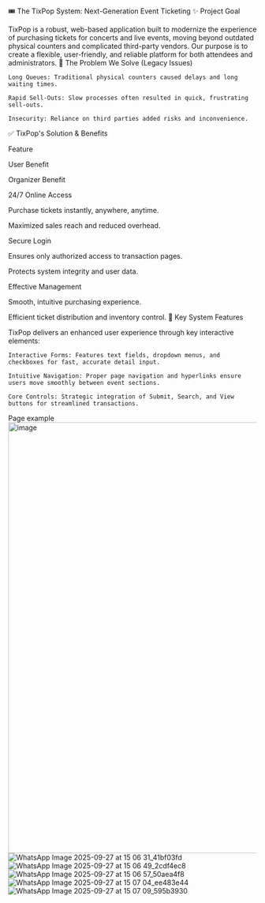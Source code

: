 🎟️ The TixPop System: Next-Generation Event Ticketing
✨ Project Goal

TixPop is a robust, web-based application built to modernize the experience of purchasing tickets for concerts and live events, moving beyond outdated physical counters and complicated third-party vendors. Our purpose is to create a flexible, user-friendly, and reliable platform for both attendees and administrators.
🚫 The Problem We Solve (Legacy Issues)

    Long Queues: Traditional physical counters caused delays and long waiting times.

    Rapid Sell-Outs: Slow processes often resulted in quick, frustrating sell-outs.

    Insecurity: Reliance on third parties added risks and inconvenience.

✅ TixPop's Solution & Benefits

Feature
	

User Benefit
	

Organizer Benefit

24/7 Online Access
	

Purchase tickets instantly, anywhere, anytime.
	

Maximized sales reach and reduced overhead.

Secure Login
	

Ensures only authorized access to transaction pages.
	

Protects system integrity and user data.

Effective Management
	

Smooth, intuitive purchasing experience.
	

Efficient ticket distribution and inventory control.
🚀 Key System Features

TixPop delivers an enhanced user experience through key interactive elements:

    Interactive Forms: Features text fields, dropdown menus, and checkboxes for fast, accurate detail input.

    Intuitive Navigation: Proper page navigation and hyperlinks ensure users move smoothly between event sections.

    Core Controls: Strategic integration of Submit, Search, and View buttons for streamlined transactions.


Page example
<img width="1915" height="874" alt="image" src="https://github.com/user-attachments/assets/1dbc3109-e062-405a-9bee-174fcba9ee91" />
![WhatsApp Image 2025-09-27 at 15 06 31_41bf03fd](https://github.com/user-attachments/assets/b9870fbf-1525-445a-bc1f-ecdf1589f1dc)
![WhatsApp Image 2025-09-27 at 15 06 49_2cdf4ec8](https://github.com/user-attachments/assets/9df6103b-68ba-4836-801c-e19bd4943c05)
![WhatsApp Image 2025-09-27 at 15 06 57_50aea4f8](https://github.com/user-attachments/assets/3a394b1f-5ec2-4d3b-9a25-bfd850377860)
![WhatsApp Image 2025-09-27 at 15 07 04_ee483e44](https://github.com/user-attachments/assets/605ffab1-3292-4fc0-806a-0aae291f2b65)
![WhatsApp Image 2025-09-27 at 15 07 09_595b3930](https://github.com/user-attachments/assets/bfeed2b9-cade-4db7-8327-c5eec94c25c1)





